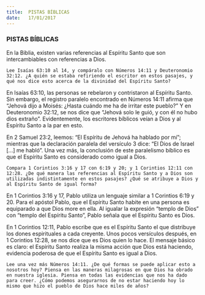 ```yaml
---
title:  PISTAS BÍBLICAS
date:   17/01/2017
---
```


### PISTAS BÍBLICAS

En la Biblia, existen varias referencias al Espíritu Santo que son intercambiables con referencias a Dios.

`Lee Isaías 63:10 al 14, y compáralo con Números 14:11 y Deuteronomio 32:12. ¿A quién se estaba refiriendo el escritor en estos pasajes, y qué nos dice esto acerca de la divinidad del Espíritu Santo?`
 
En Isaías 63:10, las personas se rebelaron y contristaron al Espíritu Santo. Sin embargo, el registro paralelo encontrado en Números 14:11 afirma que “Jehová dijo a Moisés: ¿Hasta cuándo me ha de irritar este pueblo?” Y en Deuteronomio 32:12, se nos dice que “Jehová solo le guió, y con él no hubo dios extraño”. Evidentemente, los escritores bíblicos veían a Dios y al Espíritu Santo a la par en esto.

En 2 Samuel 23:2, leemos: “El Espíritu de Jehová ha hablado por mí”; mientras que la declaración paralela del versículo 3 dice: “El Dios de Israel [...] me habló”. Una vez más, la conclusión de este paralelismo bíblico es que el Espíritu Santo es considerado como igual a Dios.

`Compara 1 Corintios 3:16 y 17 con 6:19 y 20; y 1 Corintios 12:11 con 12:28. ¿De qué manera las referencias al Espíritu Santo y a Dios son utilizadas indistintamente en estos pasajes? ¿Qué se atribuye a Dios y al Espíritu Santo de igual forma?`
 
En 1 Corintios 3:16 y 17, Pablo utiliza un lenguaje similar a 1 Corintios 6:19 y 20. Para el apóstol Pablo, que el Espíritu Santo habite en una persona es equiparado a que Dios more en ella. Al igualar la expresión “templo de Dios” con “templo del Espíritu Santo”, Pablo señala que el Espíritu Santo es Dios.

En 1 Corintios 12:11, Pablo escribe que es el Espíritu Santo el que distribuye los dones espirituales a cada creyente. Unos pocos versículos después, en 1 Corintios 12:28, se nos dice que es Dios quien lo hace. El mensaje básico es claro: el Espíritu Santo realiza la misma acción que Dios está haciendo, evidencia poderosa de que el Espíritu Santo es igual a Dios.

`Lee una vez más Números 14:11. ¿De qué formas se puede aplicar esto a nosotros hoy? Piensa en las maneras milagrosas en que Dios ha obrado en nuestra iglesia. Piensa en todas las evidencias que nos ha dado para creer. ¿Cómo podemos asegurarnos de no estar haciendo hoy lo mismo que hizo el pueblo de Dios hace miles de años?`